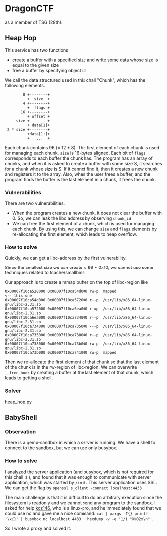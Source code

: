 # DragonCTF 

as a member of TSG (28th).

## Heap Hop

This service has two functions

- create a buffer with a specified size and write some data whose size is equal to the given size
- free a buffer by specifying object id

We call the data structured used in this chall "Chunk", which has the following elements.

```
        0 +--------+
          +  size  +
        4 +--------+
          +  flags +
       16 +--------+
          + offset +
     size +--------+
          + data[1]+
 2 * size +--------+
          +data[1:]+
          +   ...  +
```

Each chunk contains 96 (= 12 * 8). The first element of each chunk is used for managing each chunk. `size` is 16-bytes aligned. Each bit of `flags` corresponds to each buffer the chunk has.
The program has an array of chunks, and when it is asked to create a buffer with some size S, it searches for a chunk whose size is S. 
If it cannot find it, then it creates a new chunk and registers it to the array.
Also, when the user frees a buffer, and the program finds the buffer is the last element in a chunk, it frees the chunk. 

### Vulnerabilities

There are two vulnerabilities.
- When the program creates a new chunk, it does not clear the buffer with 0. So, we can leak the libc address by observing `chunk_id`
- We can free the first element of a chunk, which is used for managing each chunk. By using this, we can change `size` and `flags` elements by re-allocating the first element, which leads to heap overflow.

### How to solve

Quickly, we can get a libc-address by the first vulnerability.

Since the smallest size we can create is 96 * 0x10, we cannot use some techniques related to tcache/smallbins.

Our approach is to create a mmap buffer on the top of libc-region like

```
0x00007f10ca528000 0x00007f10ca54d000 rw-p	mapped                                      <-- this one
0x00007f10ca54d000 0x00007f10ca572000 r--p	/usr/lib/x86_64-linux-gnu/libc-2.31.so
0x00007f10ca572000 0x00007f10ca6ea000 r-xp	/usr/lib/x86_64-linux-gnu/libc-2.31.so
0x00007f10ca6ea000 0x00007f10ca734000 r--p	/usr/lib/x86_64-linux-gnu/libc-2.31.so
0x00007f10ca734000 0x00007f10ca735000 ---p	/usr/lib/x86_64-linux-gnu/libc-2.31.so
0x00007f10ca735000 0x00007f10ca738000 r--p	/usr/lib/x86_64-linux-gnu/libc-2.31.so
0x00007f10ca738000 0x00007f10ca73b000 rw-p	/usr/lib/x86_64-linux-gnu/libc-2.31.so
0x00007f10ca73b000 0x00007f10ca741000 rw-p	mapped
```


Then we re-allocate the first element of that chunk so that the last element of the chunk is in the rw-region of libc-region. 
We can overwrite `__free_hook` by creating a buffer at the last element of that chunk, which leads to getting a shell.


### Solver

[heap_hop.py](heap_hop.py)

## BabyShell

### Observation

There is a qemu-sandbox in which a server is running. We have a shell to connect to the sandbox, but we can use only busybox.

### How to solve

I analyzed the server application (and busybox, which is not required for this chall :( ), and found that it was enough to communicate with server application, which was started by `/init`.
This server application uses SSL. We can get the flag by `openssl s_client -connect localhost:4433`

The main challenge is that it is difficult to do an arbitrary execution since the filesystem is readonly and we cannot send any program to the sandbox.
I asked for help [kcz146](https://twitter.com/kcz146), who is a linux-pro, and he immediately found that we could use nc and gave me a nice command: `cat | xargs -I{} printf '\x{}' | busybox nc localhost 4433 | hexdump -v -e '1/1 "X%02x\n"'`.

So I wrote a proxy and solved it.
